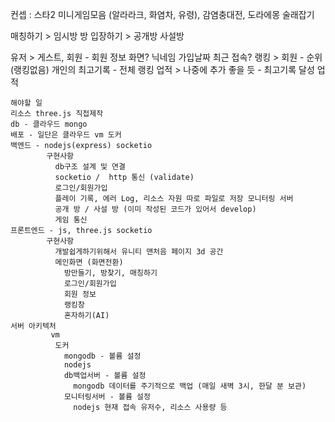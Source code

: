 컨셉 : 스타2 미니게임모음 (알라라크, 화염차, 유령), 감염충대전, 도라에몽 술래잡기

매칭하기 > 임시방
방 입장하기 > 공개방 사설방


유저 > 게스트, 회원
    - 회원 정보 화면? 닉네임 가입날짜 최근 접속? 
랭킹 > 회원 
    - 순위(랭킹없음) 개인의 최고기록
    - 전체 랭킹
업적 > 나중에 추가 좋을 듯
    - 최고기록 달성 업적

    해야할 일
    리소스 three.js 직접제작
    db - 클라우드 mongo
    배포 - 일단은 클라우드 vm 도커 
    백엔드 - nodejs(express) socketio
            구현사항
              db구조 설계 및 연결
              socketio /  http 통신 (validate)
              로그인/회원가입
              플레이 기록, 에러 Log, 리소스 자원 따로 파일로 저장 모니터링 서버
              공개 방 / 사설 방 (이미 작성된 코드가 있어서 develop)
              게임 통신
    프론트엔드 - js, three.js socketio
            구현사항
              개발쉽게하기위해서 유니티 맨처음 페이지 3d 공간 
              메인화면 (화면전환)
                방만들기, 방찾기, 매칭하기
                로그인/회원가입
                회원 정보
                랭킹창
                혼자하기(AI) 
    서버 아키텍처
             vm
              도커
                mongodb - 볼륨 설정
                nodejs
                db백업서버 - 볼륨 설정
                  mongodb 데이터를 주기적으로 백업 (매일 새벽 3시, 한달 분 보관)
                모니터링서버 - 볼륨 설정
                  nodejs 현재 접속 유저수, 리소스 사용량 등
